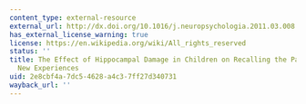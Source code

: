 ```yaml
---
content_type: external-resource
external_url: http://dx.doi.org/10.1016/j.neuropsychologia.2011.03.008
has_external_license_warning: true
license: https://en.wikipedia.org/wiki/All_rights_reserved
status: ''
title: The Effect of Hippocampal Damage in Children on Recalling the Past and Imagining
  New Experiences
uid: 2e8cbf4a-7dc5-4628-a4c3-7ff27d340731
wayback_url: ''
---
```

